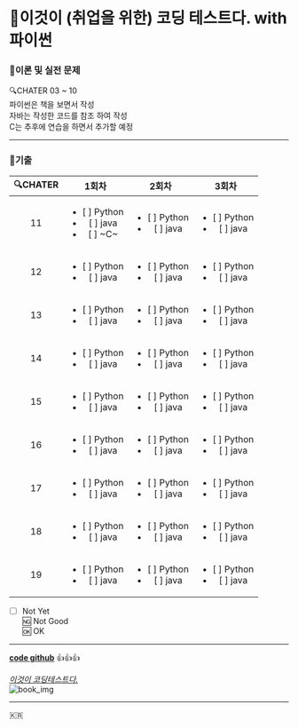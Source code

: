 # :book:이것이 (취업을 위한) 코딩 테스트다. with 파이썬

### :page_with_curl:이론 및 실전 문제
:mag:CHATER 03 ~ 10<br/>
파이썬은 책을 보면서 작성<br/>
자바는 작성한 코드를 참조 하여 작성<br/>
C는 추후에 연습을 하면서 추가할 예정

---

### :page_with_curl:기출

:mag:CHATER|1회차|2회차|3회차
:------:|:----:|:----:|:----:
11|<ul><li>[ ] Python</li><li>[ ] java</li><li>[ ] ~C~</li></ul>|<ul><li>[ ] Python</li><li>[ ] java</li></ul>|<ul><li>[ ] Python</li><li>[ ] java</li></ul>
12|<ul><li>[ ] Python</li><li>[ ] java</li></ul>|<ul><li>[ ] Python</li><li>[ ] java</li></ul>|<ul><li>[ ] Python</li><li>[ ] java</li></ul>
13|<ul><li>[ ] Python</li><li>[ ] java</li></ul>|<ul><li>[ ] Python</li><li>[ ] java</li></ul>|<ul><li>[ ] Python</li><li>[ ] java</li></ul>
14|<ul><li>[ ] Python</li><li>[ ] java</li></ul>|<ul><li>[ ] Python</li><li>[ ] java</li></ul>|<ul><li>[ ] Python</li><li>[ ] java</li></ul>
15|<ul><li>[ ] Python</li><li>[ ] java</li></ul>|<ul><li>[ ] Python</li><li>[ ] java</li></ul>|<ul><li>[ ] Python</li><li>[ ] java</li></ul>
16|<ul><li>[ ] Python</li><li>[ ] java</li></ul>|<ul><li>[ ] Python</li><li>[ ] java</li></ul>|<ul><li>[ ] Python</li><li>[ ] java</li></ul>
17|<ul><li>[ ] Python</li><li>[ ] java</li></ul>|<ul><li>[ ] Python</li><li>[ ] java</li></ul>|<ul><li>[ ] Python</li><li>[ ] java</li></ul>
18|<ul><li>[ ] Python</li><li>[ ] java</li></ul>|<ul><li>[ ] Python</li><li>[ ] java</li></ul>|<ul><li>[ ] Python</li><li>[ ] java</li></ul>
19|<ul><li>[ ] Python</li><li>[ ] java</li></ul>|<ul><li>[ ] Python</li><li>[ ] java</li></ul>|<ul><li>[ ] Python</li><li>[ ] java</li></ul>

- [ ] Not Yet<br/>
:ng: Not Good<br/>
:ok: OK

---

**[code github](https://github.com/ndb796/python-for-coding-test "나동빈님의 깃")**
:+1::+1::+1:

*[이것이 코딩테스트다.](https://www.hanbit.co.kr/store/books/look.php?p_code=B8945183661 "한빛미디어 페이지")*<br/>
![book_img](https://www.hanbit.co.kr/data/books/B8945183661_l.jpg "Book Cover")

---

:kr:
